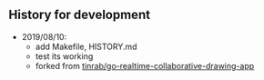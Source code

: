 ## History for development


* 2019/08/10:
    - add Makefile, HISTORY.md
    - test its working
    - forked from [tinrab/go-realtime-collaborative-drawing-app](https://github.com/tinrab/go-realtime-collaborative-drawing-app)

